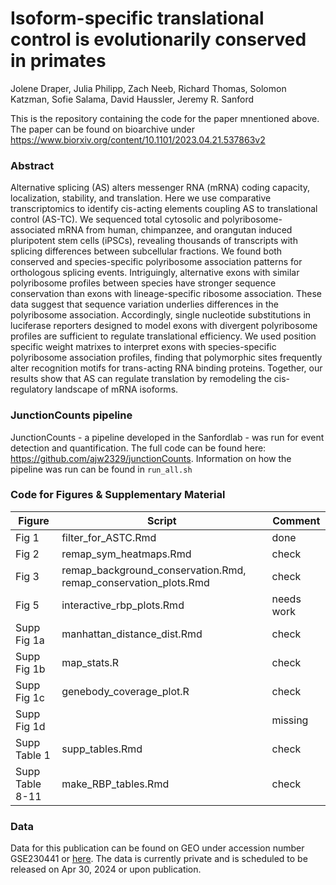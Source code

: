 # Isoform-specific translational control is evolutionarily conserved in primates
Jolene Draper, Julia Philipp, Zach Neeb, Richard Thomas, Solomon Katzman, Sofie Salama, David Haussler,  Jeremy R. Sanford


This is the repository containing the code for the paper mnentioned above. The paper can be found on bioarchive under https://www.biorxiv.org/content/10.1101/2023.04.21.537863v2

### Abstract
Alternative splicing (AS) alters messenger RNA (mRNA) coding capacity, localization, stability, and translation. Here we use comparative transcriptomics to identify cis-acting elements coupling AS to translational control (AS-TC). We sequenced total cytosolic and polyribosome-associated mRNA from human, chimpanzee, and orangutan induced pluripotent stem cells (iPSCs), revealing thousands of transcripts with splicing differences between subcellular fractions. We found both conserved and species-specific polyribosome association patterns for orthologous splicing events. Intriguingly, alternative exons with similar polyribosome profiles between species have stronger sequence conservation than exons with lineage-specific ribosome association. These data suggest that sequence variation underlies differences in the polyribosome association. Accordingly, single nucleotide substitutions in luciferase reporters designed to model exons with divergent polyribosome profiles are sufficient to regulate translational efficiency. We used position specific weight matrixes to interpret exons with species-specific polyribosome association profiles, finding that polymorphic sites frequently alter recognition motifs for trans-acting RNA binding proteins. Together, our results show that AS can regulate translation by remodeling the cis-regulatory landscape of mRNA isoforms.

### JunctionCounts pipeline
JunctionCounts - a pipeline developed in the Sanfordlab - was run for event detection and quantification. The full code can be found here: https://github.com/ajw2329/junctionCounts. Information on how the pipeline was run can be found in `run_all.sh`

### Code for Figures & Supplementary Material

|Figure|Script|Comment|    
|---|---|---|
|Fig 1|filter_for_ASTC.Rmd | done |
|Fig 2|remap_sym_heatmaps.Rmd | check |
|Fig 3|remap_background_conservation.Rmd, remap_conservation_plots.Rmd| check |
|Fig 5|interactive_rbp_plots.Rmd| needs work |
|Supp Fig 1a|manhattan_distance_dist.Rmd| check |
|Supp Fig 1b|map_stats.R| check |
|Supp Fig 1c|genebody_coverage_plot.R | check |
|Supp Fig 1d| | missing |
|Supp Table 1| supp_tables.Rmd| check |
|Supp Table 8-11 | make_RBP_tables.Rmd | check |

### Data
Data for this publication can be found on GEO under accession number GSE230441 or [here](https://www.ncbi.nlm.nih.gov/geo/query/acc.cgi?acc=GSE230441). The data is currently private and is scheduled to be released on Apr 30, 2024 or upon publication.


